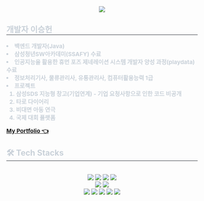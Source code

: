 <div align= "center">
    <img src="https://capsule-render.vercel.app/api?type=waving&color=0:ae2dd2,100:e19223&height=100&animation=&fontColor=939393&fontSize=40" />
</div>
<div style="text-align: left;"> 
  <h2 style="border-bottom: 1px solid #21262d; color: #c9d1d9;"> 개발자 이승헌 </h2>
  <div style="font-weight: 700; font-size: 15px; text-align: left; color: #c9d1d9;"> <li> 백엔드 개발자(Java) <li>삼성청년SW아카데미(SSAFY) 수료 <li> 인공지능을 활용한 휴먼 포즈 제네레이션 시스템 개발자 양성 과정(playdata) 수료 <li>정보처리기사, 물류관리사, 유통관리사, 컴퓨터활용능력 1급
  <li> 프로젝트 <ol> <li>삼성SDS 지능형 창고(기업연계) - 기업 요청사항으로 인한 코드 비공개 <li>타로 다이어리 <li>비대면 아동 연극 <li> 국제 대회 플랫폼 </ol> <a href="https://aquatic-driver-6b8.notion.site/Portfolio-e32cefd450294bc1ade070f0235592ad?pvs=4"> My Portfolio 👈</a></li>
  </div> 
</div>
    <div style="text-align: left;">
    <h2 style="border-bottom: 1px solid #21262d; color: #c9d1d9;"> 🛠️ Tech Stacks </h2> <br> 
    <div  align= "center">        <img src="https://img.shields.io/badge/Java-007396?style=for-the-badge&logo=Java&logoColor=white">
        <img src="https://img.shields.io/badge/Python-3776AB?style=for-the-badge&logo=Python&logoColor=white">
        <img src="https://img.shields.io/badge/Spring-6DB33F?style=for-the-badge&logo=Spring&logoColor=white">
        <img src="https://img.shields.io/badge/Spring Boot-6DB33F?style=for-the-badge&logo=Spring Boot&logoColor=white">
        <br/>
        <img src="https://img.shields.io/badge/MySQL-4479A1?style=for-the-badge&logo=MySQL&logoColor=white">
        <img src="https://img.shields.io/badge/MongoDB-47A248?style=for-the-badge&logo=MongoDB&logoColor=white">
        <br/>
        <img src="https://img.shields.io/badge/Docker-2496ED?style=for-the-badge&logo=Docker&logoColor=white">
        <img src="https://img.shields.io/badge/Jenkins-D24939?style=for-the-badge&logo=Jenkins&logoColor=white">
        <img src="https://img.shields.io/badge/Git-F05032?style=for-the-badge&logo=Git&logoColor=white">
        <img src="https://img.shields.io/badge/Github-181717?style=for-the-badge&logo=Github&logoColor=white">
        <img src="https://img.shields.io/badge/Notion-000000?style=for-the-badge&logo=Notion&logoColor=white">
    </div>
</div>
    
    

